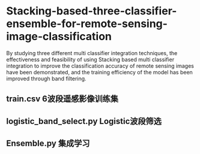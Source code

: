 # Stacking-based-three-classifier-ensemble-for-remote-sensing-image-classification
By studying three different multi classifier integration techniques, the effectiveness and feasibility of using Stacking based multi classifier integration to improve the classification accuracy of remote sensing images have been demonstrated, and the training efficiency of the model has been improved through band filtering.

## train.csv  6波段遥感影像训练集 
## logistic_band_select.py  Logistic波段筛选
## Ensemble.py  集成学习
